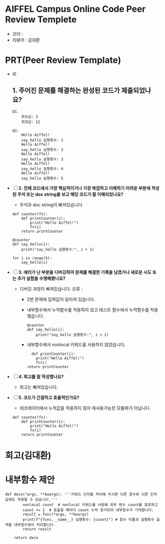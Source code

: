 # AIFFEL Campus Online Code Peer Review Templete
- 코더 : 
- 리뷰어 : 김대환


# PRT(Peer Review Template)
- [X]  **1. 주어진 문제를 해결하는 완성된 코드가 제출되었나요?**
    - 
    ```
    Q1.
        최솟값: 3
        최댓값: 12
    
    Q2.
        Hello Aiffel!
        say_hello 실행횟수: 1
        Hello Aiffel!
        say_hello 실행횟수: 2
        Hello Aiffel!
        say_hello 실행횟수: 3
        Hello Aiffel!
        say_hello 실행횟수: 4
        Hello Aiffel!
        say_hello 실행횟수: 5
    ```

- [ ]  **2. 전체 코드에서 가장 핵심적이거나 가장 복잡하고 이해하기 어려운 부분에 작성된 
주석 또는 doc string을 보고 해당 코드가 잘 이해되었나요?**
    
    - 주석과 doc string이 빠져있습니다. 
    ```
    def counter(fn):
        def printCounter(i):
            print("Hello Aiffel!")
            fn(i)
        return printCounter

    @counter
    def say_hello(i):
        print("say_hello 실행횟수:", i + 1)

    for i in range(5):
        say_hello(i)   
    ```

        
- [ ]  **3. 에러가 난 부분을 디버깅하여 문제를 해결한 기록을 남겼거나
새로운 시도 또는 추가 실험을 수행해봤나요?**
    
    - 디버깅 과정이 빠져있습니다. 
      오류 : 
      - 2번 문제에 입력값이 달라져 있습니다. 
      - 내부함수에서 누적함수를 적용하지 않고 테스트 함수에서 누적함수를 적용했습니다. 
        ```
        @counter
        def say_hello(i):
            print("say_hello 실행횟수:", i + 1)
        ```

      - 내부함수에서 nonlocal 키워드를 사용하지 않았습니다.             
        ```
          def printCounter(i):
            print("Hello Aiffel!")
            fn(i)
        return printCounter
        ```


- [ ]  **4. 회고를 잘 작성했나요?**
    
    - 회고는 빠져있습니다. 

- [ ]  **5. 코드가 간결하고 효율적인가요?**
    - 데코레이터에서 누적값을 적용하지 않아 재사용가능한 모듈화가 아닙니다. 

    ```
    def counter(fn):
        def printCounter(i):
            print("Hello Aiffel!")
            fn(i)
        return printCounter
    ```

# 회고(김대환)

# 내부함수 제안
```
def deco(*args, **kwargs): '''키워드 인자를 처리해 주시면 다른 함수와 다른 인자값에도 적용할 수 있습니다.'''
        nonlocal count  # nonlocal 키워드를 사용해 외부 변수 count를 참조하고
        count += 1  # 호출할 때마다 count 누적 증가되어 내부함수가 기억합니다.
        result = func(*args, **kwargs)
        print(f"{func.__name__} 실행횟수: {count}") # 함수 이름과 실행횟수 출력을 내부함수에서 처리합니다.
        return result 

    return deco

```


